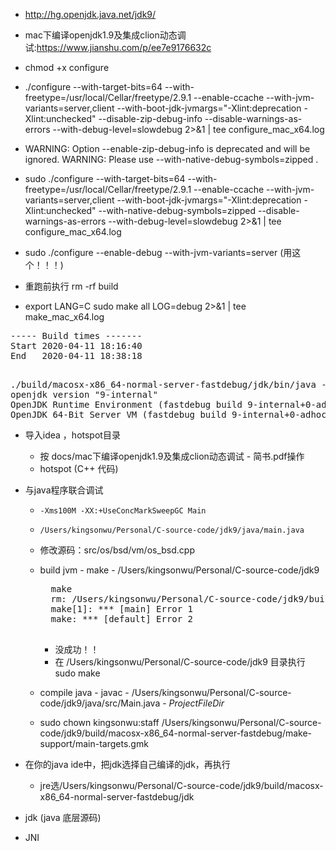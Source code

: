 + http://hg.openjdk.java.net/jdk9/

+ mac下编译openjdk1.9及集成clion动态调试:<https://www.jianshu.com/p/ee7e9176632c>

+ chmod +x configure

+ ./configure --with-target-bits=64 --with-freetype=/usr/local/Cellar/freetype/2.9.1 --enable-ccache --with-jvm-variants=server,client --with-boot-jdk-jvmargs="-Xlint:deprecation -Xlint:unchecked" --disable-zip-debug-info --disable-warnings-as-errors --with-debug-level=slowdebug 2>&1 | tee configure_mac_x64.log

+ WARNING: Option --enable-zip-debug-info is deprecated and will be ignored.
WARNING: Please use --with-native-debug-symbols=zipped .

+ sudo ./configure --with-target-bits=64 --with-freetype=/usr/local/Cellar/freetype/2.9.1 --enable-ccache --with-jvm-variants=server,client --with-boot-jdk-jvmargs="-Xlint:deprecation -Xlint:unchecked" --with-native-debug-symbols=zipped --disable-warnings-as-errors --with-debug-level=slowdebug 2>&1 | tee configure_mac_x64.log

+ sudo ./configure --enable-debug --with-jvm-variants=server (用这个！！！)

+ 重跑前执行 rm -rf build

+ export LANG=C
sudo make all LOG=debug  2>&1 | tee make_mac_x64.log

<pre>
----- Build times -------
Start 2020-04-11 18:16:40
End   2020-04-11 18:38:18

</pre>

<pre>
./build/macosx-x86_64-normal-server-fastdebug/jdk/bin/java -version
openjdk version "9-internal"
OpenJDK Runtime Environment (fastdebug build 9-internal+0-adhoc.root.jdk9)
OpenJDK 64-Bit Server VM (fastdebug build 9-internal+0-adhoc.root.jdk9, mixed mode)
</pre>

+ 导入idea ，hotspot目录
	- 按 docs/mac下编译openjdk1.9及集成clion动态调试 - 简书.pdf操作
	- hotspot (C++ 代码)

+ 与java程序联合调试
	- `-Xms100M -XX:+UseConcMarkSweepGC Main`
	- `/Users/kingsonwu/Personal/C-source-code/jdk9/java/main.java`
	- 修改源码：src/os/bsd/vm/os_bsd.cpp
	- build jvm - make - /Users/kingsonwu/Personal/C-source-code/jdk9
		<pre>
		make
		rm: /Users/kingsonwu/Personal/C-source-code/jdk9/build/macosx-x86_64-normal-server-fastdebug/make-support/main-targets.gmk: Permission denied
		make[1]: *** [main] Error 1
		make: *** [default] Error 2
		</pre>
		- 没成功！！
		- 在 /Users/kingsonwu/Personal/C-source-code/jdk9 目录执行 sudo make
	- compile java - javac - /Users/kingsonwu/Personal/C-source-code/jdk9/java/src/Main.java - $ProjectFileDir$

	- sudo chown kingsonwu:staff  /Users/kingsonwu/Personal/C-source-code/jdk9/build/macosx-x86_64-normal-server-fastdebug/make-support/main-targets.gmk

+ 在你的java ide中，把jdk选择自己编译的jdk，再执行
	- jre选/Users/kingsonwu/Personal/C-source-code/jdk9/build/macosx-x86_64-normal-server-fastdebug/jdk
	



+ jdk (java 底层源码)

+ JNI





